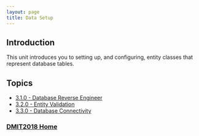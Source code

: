 ```yaml
---
layout: page
title: Data Setup
---
```

## Introduction
This unit introduces you to setting up, and configuring, entity classes that represent database tables.

## Topics
* [3.1.0 - Database Reverse Engineer](3_1_0.md)
* [3.2.0 - Entity Validation](3_2_0.md)
* [3.3.0 - Database Connectivity](3_3_0.md)

### [DMIT2018 Home](../)
